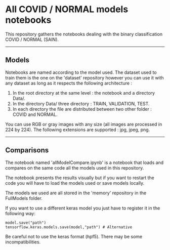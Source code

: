 # All COVID / NORMAL models notebooks 

This repository gathers the notebooks dealing with the binary classification COVID / NORMAL (SAIN).

-----------

## Models

Notebooks are named according to the model used. The dataset used to train them is the one on the 'dataset' repository however you can use it with any dataset as long as it respects the following architecture :

1. In the root directory at the same level : the notebook and a directory Data/.
2. In the directory Data/ three directory : TRAIN, VALIDATION, TEST.
3. In each directory the file are distributed between two other folder : COVID and NORMAL.

You can use RGB or gray images with any size (all images are processed in 224 by 224).
The following extensions are supported : jpg, jpeg, png.

----------

## Comparisons

The notebook named 'allModelCompare.ipynb' is a notebook that loads and compares on the same code all the models used in this repository.

The notebook presents the results visually but if you want to restart the code you will have to load the models used or save models locally.

The models we used are all stored in the 'memory' repository in the FullModels folder.

If you want to use a different keras model you just have to register it in the following way: 

    model.save("path")
    tensorflow.keras.models.save(model,"path") # Alternative

Be careful not to use the keras format (hpf5). There may be some incompatibilities.



